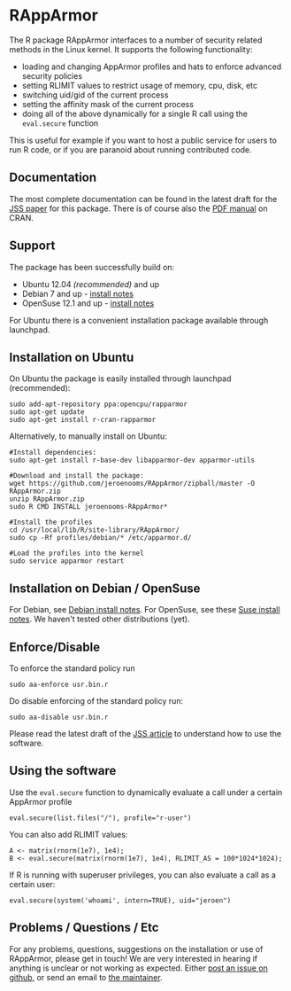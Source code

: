 RAppArmor
=========

The R package RAppArmor interfaces to a number of security related methods in the Linux kernel. It supports the following functionality:

 * loading and changing AppArmor profiles and hats to enforce advanced security policies
 * setting RLIMIT values to restrict usage of memory, cpu, disk, etc
 * switching uid/gid of the current process
 * setting the affinity mask of the current process
 * doing all of the above dynamically for a single R call using the `eval.secure` function  
 
This is useful for example if you want to host a public service for users to run R code, or if you are paranoid about running contributed code. 


Documentation
-------------

The most complete documentation can be found in the latest draft for the [JSS paper](https://github.com/jeroenooms/RAppArmor/raw/master/paper/document.pdf) for this package. 
There is of course also the [PDF manual](http://cran.r-project.org/web/packages/RAppArmor/RAppArmor.pdf) on CRAN. 

Support
-------

The package has been successfully build on:

* Ubuntu 12.04 *(recommended)* and up
* Debian 7 and up - [install notes](https://github.com/jeroenooms/RAppArmor/blob/master/Debian-Wheezy.txt)
* OpenSuse 12.1 and up - [install notes](https://github.com/jeroenooms/RAppArmor/blob/master/OpenSuse.txt)

For Ubuntu there is a convenient installation package available through launchpad. 

Installation on Ubuntu
----------------------

On Ubuntu the package is easily installed through launchpad (recommended):

    sudo add-apt-repository ppa:opencpu/rapparmor
    sudo apt-get update
    sudo apt-get install r-cran-rapparmor

Alternatively, to manually install on Ubuntu:

    #Install dependencies:
    sudo apt-get install r-base-dev libapparmor-dev apparmor-utils

    #Download and install the package:
    wget https://github.com/jeroenooms/RAppArmor/zipball/master -O RAppArmor.zip
    unzip RAppArmor.zip
    sudo R CMD INSTALL jeroenooms-RAppArmor*
    
    #Install the profiles
    cd /usr/local/lib/R/site-library/RAppArmor/
    sudo cp -Rf profiles/debian/* /etc/apparmor.d/
    
    #Load the profiles into the kernel
    sudo service apparmor restart
    
Installation on Debian / OpenSuse
-----------------------------------    

For Debian, see [Debian install notes](https://github.com/jeroenooms/RAppArmor/blob/master/Debian-Wheezy.txt). 
For OpenSuse, see these [Suse install notes](https://github.com/jeroenooms/RAppArmor/blob/master/OpenSuse.txt).
We haven't tested other distributions (yet).


Enforce/Disable
---------------

To enforce the standard policy run

    sudo aa-enforce usr.bin.r
    
Do disable enforcing of the standard policy run:

    sudo aa-disable usr.bin.r

Please read the latest draft of the [JSS article](https://github.com/jeroenooms/RAppArmor/raw/master/paper/document.pdf)
to understand how to use the software. 


Using the software
------------------

Use the `eval.secure` function to dynamically evaluate a call under a certain AppArmor profile

    eval.secure(list.files("/"), profile="r-user")
    
You can also add RLIMIT values:

	A <- matrix(rnorm(1e7), 1e4);
    B <- eval.secure(matrix(rnorm(1e7), 1e4), RLIMIT_AS = 100*1024*1024);
    
If R is running with superuser privileges, you can also evaluate a call as a certain user:

    eval.secure(system('whoami', intern=TRUE), uid="jeroen")
        

Problems / Questions / Etc
--------------------------

For any problems, questions, suggestions on the installation or use of RAppArmor, please get in touch! 
We are very interested in hearing if anything is unclear or not working as expected. 
Either [post an issue on github](https://github.com/jeroenooms/RAppArmor/issues), or send an email to [the maintainer](https://github.com/jeroenooms/RAppArmor/blob/master/DESCRIPTION).   

